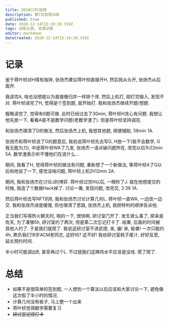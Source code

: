 ```yaml
---
title: 2018CCPC桂林
description: 第7次双周训练
published: true
date: 2020-12-14T15:19:10.319Z
tags: 训练记录, 双周训练
editor: markdown
dateCreated: 2020-12-14T15:19:10.319Z
---
```


# 记录

鉴于蒋叶桢对H情有独钟, 张炀杰建议蒋叶桢直接开H, 然后我从头开, 张炀杰从后面开.

我读完A, 啥也没想就以为直接像归并一样排个序, 然后上机打, 刚打完输入, 发现不对. 蒋叶桢读完了H, 觉得是个签到题, 就开始打. 我和张炀杰继续开题/想题.

粗略读完了, 觉得有6题可做. 此时已经过去了30min, 蒋叶桢H贪心有问题. 我想让他先放一下, 看看A是不是数学问题(老数学渣了). 但是蒋叶桢坚持调完.

和张炀杰理清了D的做法, 然后张炀杰上机, 我想其他题, 顺便辅助, 58min 1A.

张炀杰和蒋叶桢说了G的题意后, 我劝说蒋叶桢先去写G, H放一下(我不会数学, G我无能为力), 中途蒋叶桢WA了几发, 张炀杰一语点破问题所在, 改完以后1h22min 5A. 数学渣表示听不懂他们在说什么...

期间, 我看了H, 觉得蒋叶桢的做法有问题, 重新想了一个新做法, 等蒋叶桢A了G以后和他说了一下, 感觉没啥问题, 蒋叶桢上机2h12min 2A.

期间, 我和张炀杰在讨论J的博弈. 蒋叶桢过完H以后, 一眼秒了J. 就在他想提交的时候, 我造了个数据Hack掉了. 讨论一番, 发现问题, 改完交, 2:38 1A.

然后蒋叶桢去写NFT的B, 我和张炀杰讨论计算几何L. 蒋叶桢一直WA, 一边改一边交. 我和张炀杰进度缓慢, 但也理清了思路, 张炀杰上机, 我把特判的顺序告诉他.

正当我们写得热火朝天时, 啪的一下, 很快啊, 研讨室门开了. 发生肾么事了, 原来是佐天, 为了凑够5h, 研讨室约了两次, 但是第二次忘记打卡了. 结果, 后面的时间被其他人约了. 于是我们就爬了. 我说这研讨室不讲武德, 来, 骗! 来, 偷袭! 一次只能约4h, 欺负我们18岁ACM老同志, 这好吗? 这不好! 我劝研讨室耗子尾汁, 好好反思, 延长预约时间.

半小时可能调出B, 甚至再过个L. 不过就我们这辣鸡水平应该是没戏. 爬了爬了.

# 总结

- 如果不是很简单的签到题, 一人想到一个算法以后应该和大家讨论一下, 避免像这次假了半小时的情况.
- 计算几何没有板子, 马上整一个出来
- 蒋叶桢觉得数学需要复习
- ~~研讨室记得打卡~~